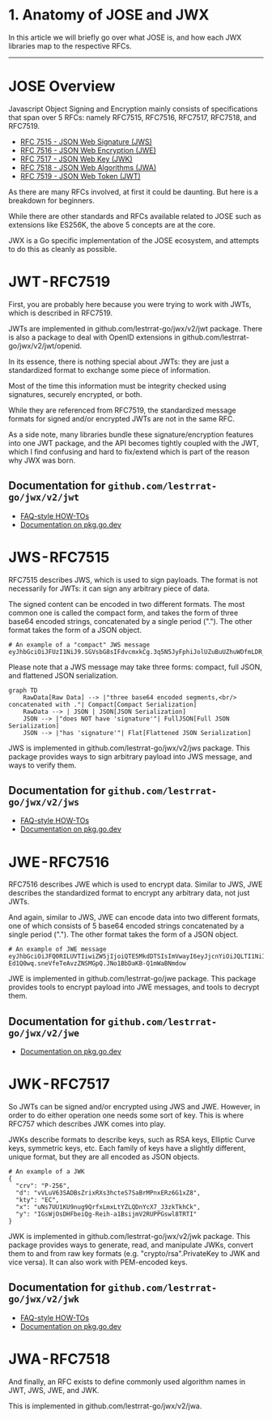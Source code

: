 # 1. Anatomy of JOSE and JWX

In this article we will briefly go over what JOSE is, and how each JWX libraries map to the respective RFCs.

---

# JOSE Overview

Javascript Object Signing and Encryption mainly consists of specifications that span over 5 RFCs: namely RFC7515, RFC7516, RFC7517, RFC7518, and RFC7519.

* [RFC 7515 - JSON Web Signature (JWS)](https://tools.ietf.org/html/rfc7515)
* [RFC 7516 - JSON Web Encryption (JWE)](https://tools.ietf.org/html/rfc7516)
* [RFC 7517 - JSON Web Key (JWK)](https://tools.ietf.org/html/rfc7517)
* [RFC 7518 - JSON Web Algorithms (JWA)](https://tools.ietf.org/html/rfc7518)
* [RFC 7519 - JSON Web Token (JWT)](https://tools.ietf.org/html/rfc7519)

As there are many RFCs involved, at first it could be daunting. But here is a breakdown for beginners.

While there are other standards and RFCs available related to JOSE such as extensions like ES256K, the above 5 concepts are at the core.

JWX is a Go specific implementation of the JOSE ecosystem, and attempts to do this as cleanly as possible.

# JWT - RFC7519

First, you are probably here because you were trying to work with JWTs, which is described in RFC7519. 

JWTs are implemented in github.com/lestrrat-go/jwx/v2/jwt package. There is also a package to deal with OpenID extensions in github.com/lestrrat-go/jwx/v2/jwt/openid. 

In its essence, there is nothing special about JWTs: they are just a standardized format to exchange some piece of information.

Most of the time this information must be integrity checked using signatures, securely encrypted, or both.

While they are referenced from RFC7519, the standardized message formats for signed and/or encrypted JWTs are not in the same RFC.

As a side note, many libraries bundle these signature/encryption features into one JWT package, and the API becomes tightly coupled with the JWT, which I find confusing and hard to fix/extend which is part of the reason why JWX was born.

## Documentation for `github.com/lestrrat-go/jwx/v2/jwt`

* [FAQ-style HOW-TOs](./01-jwt.md)
* [Documentation on pkg.go.dev](https://pkg.go.dev/github.com/lestrrat-go/jwx/v2/jwt)

# JWS - RFC7515

RFC7515 describes JWS, which is used to sign payloads. The format is not necessarily for JWTs: it can sign any arbitrary piece of data.

The signed content can be encoded in two different formats. The most common one is called the compact form, and takes the form of three base64 encoded strings, concatenated by a single period ("."). The other format takes the form of a JSON object.

```
# An example of a "compact" JWS message
eyJhbGciOiJFUzI1NiJ9.SGVsbG8sIFdvcmxkCg.3q5N5JyFphiJolUZuBuUZhuWDfmLDR__rZe3lnuaxWe3bfrfvJS9HmUUhie56NqkyN7vjOl8hm6tzJKTc2oNsg
```

Please note that a JWS message may take three forms: compact, full JSON, and flattened JSON serialization.

```mermaid
graph TD
    RawData[Raw Data] --> |"three base64 encoded segments,<br/> concatenated with ."| Compact[Compact Serialization]
    RawData --> | JSON | JSON[JSON Serialization]
    JSON --> |"does NOT have 'signature'"| FullJSON[Full JSON Serialization]
    JSON --> |"has 'signature'"| Flat[Flattened JSON Serialization]
```

JWS is implemented in github.com/lestrrat-go/jwx/v2/jws package. This package provides ways to sign arbitrary payload into JWS message, and ways to verify them.

## Documentation for `github.com/lestrrat-go/jwx/v2/jws`

* [FAQ-style HOW-TOs](./02-jws.md)
* [Documentation on pkg.go.dev](https://pkg.go.dev/github.com/lestrrat-go/jwx/v2/jws)

# JWE - RFC7516

RFC7516 describes JWE which is used to encrypt data. Similar to JWS, JWE describes the standardized format to encrypt any arbitrary data, not just JWTs.

And again, similar to JWS, JWE can encode data into two different formats, one of which consists of 5 base64 encoded strings concatenated by a single period ("."). The other format takes the form of a JSON object.

```
# An example of JWE message
eyJhbGciOiJFQ0RILUVTIiwiZW5jIjoiQTE5MkdDTSIsImVwayI6eyJjcnYiOiJQLTI1NiIsImt0eSI6IkVDIiwieCI6IndMckhLNnBTLXZzdmhQZUNfNTN0ZWpxYzZIZUFsMllRWDRmY1hPNGV1bmciLCJ5IjoiV2V3bFdKazJ4QWJYSXE3WFJ6aVlZa2lxMjJfOF9TQ0VsbTA1Vm1iUGhFWSJ9fQ..7UTcbVpz-Ed1Q0wq.sneVfeTeAvzZNSMGpQ.JNo1BbDaKB-Q1mWaBNmdow
```

JWE is implemented in github.com/lestrrat-go/jwe package. This package provides tools to encrypt payload into JWE messages, and tools to decrypt them.

## Documentation for `github.com/lestrrat-go/jwx/v2/jwe`

* [Documentation on pkg.go.dev](https://pkg.go.dev/github.com/lestrrat-go/jwx/v2/jwe)

# JWK - RFC7517

So JWTs can be signed and/or encrypted using JWS and JWE. However, in order to do either operation one needs some sort of key. This is where RFC757 which describes JWK comes into play.

JWKs describe formats to describe keys, such as RSA keys, Elliptic Curve keys, symmetric keys, etc. Each family of keys have a slightly different, unique format, but they are all encoded as JSON objects. 

```
# An example of a JWK
{
  "crv": "P-256",
  "d": "vVLuV63SADBsZrixRXs3hcteS7SaBrMPnxERz6G1xZ8",
  "kty": "EC",
  "x": "uNs7UU1KU9nug9QrfxLmxLtYZLQDnYcX7_J3zkTkhCk",
  "y": "IGsWjOsDHFbeiQg-Reih-a1BsijmV2RUPPGswl8TRTI"
}
```

JWK is implemented in github.com/lestrrat-go/jwx/v2/jwk package. This package provides ways to generate, read, and manipulate JWKs, convert them to and from raw key formats (e.g. "crypto/rsa".PrivateKey to JWK and vice versa). It can also work with PEM-encoded keys.

## Documentation for `github.com/lestrrat-go/jwx/v2/jwk`

* [FAQ-style HOW-TOs](./04-jwk.md)
* [Documentation on pkg.go.dev](https://pkg.go.dev/github.com/lestrrat-go/jwx/v2/jwk)

# JWA - RFC7518

And finally, an RFC exists to define commonly used algorithm names in JWT, JWS, JWE, and JWK.

This is implemented in github.com/lestrrat-go/jwx/v2/jwa.
